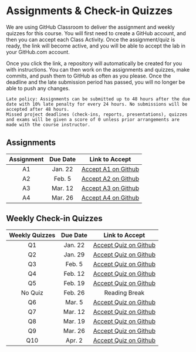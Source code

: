 # Assignments & Check-in Quizzes

We are using GitHub Classroom to deliver the assignment and weekly quizzes for this course.
You will first need to create a GitHub account, and then you can accept each Class Activity.
Once the assignment/quiz is ready, the link will become active, and you will be able to accept the lab in your GitHub.com account.

Once you click the link, a repository will automatically be created for you with instructions.
You can then work on the assignments and quizzes, make commits, and push them to GitHub as often as you please.
Once the deadline and the late submission period has passed, you will no longer be able to push any changes.

```{tip}
Late policy: Assignments can be submitted up to 48 hours after the due date with 10% late penalty for every 24 hours. No submissions will be accepted after 48 hours. 
Missed project deadlines (check-ins, reports, presentations), quizzes and exams will be given a score of 0 unless prior arrangements are made with the course instructor.
```

## Assignments 

| Assignment | Due Date |      Link to Accept     |
|:----------:|:--------:|:-----------------------:|
|     A1     |  Jan. 22 | [Accept A1 on Github]() |
|     A2     |  Feb. 5  | [Accept A2 on Github]() |
|     A3     |  Mar. 12 | [Accept A3 on Github]() |
|     A4     |  Mar. 26 | [Accept A4 on Github]() |

## Weekly Check-in Quizzes

| Weekly Quizzes | Due Date |       Link to Accept      |
|:--------------:|:--------:|:-------------------------:|
|       Q1       |  Jan. 22 | [Accept Quiz on Github]() |
|       Q2       |  Jan. 29 | [Accept Quiz on Github]() |
|       Q3       |  Feb. 5  | [Accept Quiz on Github]() |
|       Q4       |  Feb. 12 | [Accept Quiz on Github]() |
|       Q5       |  Feb. 19 | [Accept Quiz on Github]() |
|     No Quiz    |  Feb. 26 |       Reading Break       |
|       Q6       |  Mar. 5  | [Accept Quiz on Github]() |
|       Q7       |  Mar. 12 | [Accept Quiz on Github]() |
|       Q8       |  Mar. 19 | [Accept Quiz on Github]() |
|       Q9       |  Mar. 26 | [Accept Quiz on Github]() |
|       Q10      |  Apr. 2  | [Accept Quiz on Github]() |